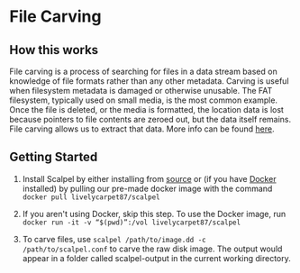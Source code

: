# File Carving

## How this works

File carving is a process of searching for files in a data stream based on knowledge of file formats rather than any other metadata. Carving is useful when filesystem metadata is damaged or otherwise unusable. The FAT filesystem, typically used on small media, is the most common example. Once the file is deleted, or the media is formatted, the location data is lost because pointers to file contents are zeroed out, but the data itself remains. File carving allows us to extract that data. More info can be found [here](https://www.klennet.com/carver/carving-methods.aspx#:~:text=%20Carving%20for%20contiguous%20files%20%201%20Header,at%20the%20end%20of%20file,%20the...%20More).

## Getting Started

1. Install Scalpel by either installing from [source](https://github.com/sleuthkit/scalpel) or (if you have [Docker](https://www.docker.com/products/docker-desktop) installed) by pulling our pre-made docker image with the command `docker pull livelycarpet87/scalpel`

2. If you aren't using Docker, skip this step. To use the Docker image, run `docker run -it -v “$(pwd)”:/vol livelycarpet87/scalpel`

3. To carve files, use `scalpel /path/to/image.dd -c /path/to/scalpel.conf` to carve the raw disk image. The output would appear in a folder called scalpel-output in the current working directory.
